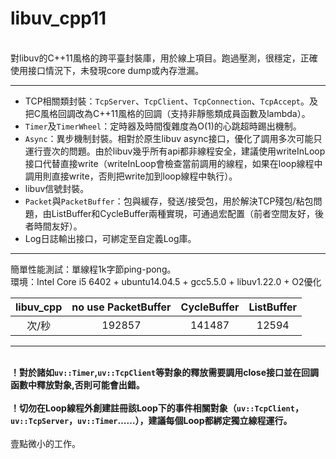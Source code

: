# libuv_cpp11
<br>對libuv的C++11風格的跨平臺封裝庫，用於線上項目。跑過壓測，很穩定，正確使用接口情況下，未發現core dump或內存泄漏。</br>

** **
* TCP相關類封裝：`TcpServer`、`TcpClient`、`TcpConnection`、`TcpAccept`。及把C風格回調改為C++11風格的回調（支持非靜態類成員函數及lambda）。
* `Timer`及`TimerWheel`：定時器及時間復雜度為O(1)的心跳超時踢出機制。
* `Async`：異步機制封裝。相對於原生libuv async接口，優化了調用多次可能只運行壹次的問題。由於libuv幾乎所有api都非線程安全，建議使用writeInLoop接口代替直接write（writeInLoop會檢查當前調用的線程，如果在loop線程中調用則直接write，否則把write加到loop線程中執行）。
* libuv信號封裝。   
* `Packet`與`PacketBuffer`：包與緩存，發送/接受包，用於解決TCP殘包/粘包問題，由ListBuffer和CycleBuffer兩種實現，可通過宏配置（前者空間友好，後者時間友好）。
* Log日誌輸出接口，可綁定至自定義Log庫。
** **
簡單性能測試：單線程1k字節ping-pong。
<br>環境：Intel Core i5 6402 + ubuntu14.04.5 + gcc5.5.0 + libuv1.22.0 + O2優化</br>

   libuv_cpp | no use PacketBuffer|CycleBuffer|ListBuffer|
:---------:|:--------:|:--------:|:--------:|
次/秒     | 192857 |141487|12594|
** **
<br>**！對於諸如`uv::Timer`,`uv::TcpClient`等對象的釋放需要調用close接口並在回調函數中釋放對象,否則可能會出錯。**</br>
<br>**！切勿在Loop線程外創建註冊該Loop下的事件相關對象（`uv::TcpClient`，`uv::TcpServer`，`uv::Timer`……），建議每個Loop都綁定獨立線程運行。**</br>
<br>壹點微小的工作。</br>
